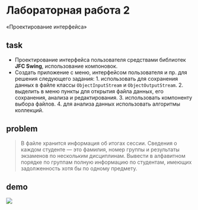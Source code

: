 # Лабораторная работа 2

«Проектирование интерфейса»

## task

* Проектирование интерфейса пользователя средствами библиотек **JFC Swing**,
  использование компоновок.
* Создать приложение с меню, интерфейсом пользователя и пр. для решения
  следующего задания: 1. использовать для сохранения данных в файле классы
  `ObjectInputStream` и `ObjectOutputStream`. 2. выделить в меню пункты для
  открытия файла данных, его сохранения, анализа и редактирования. 3.
  использовать компоненту выбора файлов. 4. для анализа данных использовать
  алгоритмы коллекций.

## problem

> В файле хранится информация об итогах сессии. Сведения о каждом студенте — это
> фамилия, номер группы и результаты экзаменов по нескольким дисциплинам.
> Вывести в алфавитном порядке по группам полную информацию по студентам,
> имеющих задолженность хотя бы по одному предмету.

## demo

![](http://res.cloudinary.com/dzsjwgjii/image/upload/v1504353346/java-sem5lab2.png)
